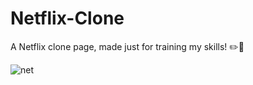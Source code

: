 # Netflix-Clone
A Netflix clone page, made just for training my skills! ✏️​📒​

![net](https://user-images.githubusercontent.com/55373109/111895300-61267a00-89f0-11eb-9316-f6b3a610cb4a.png)
